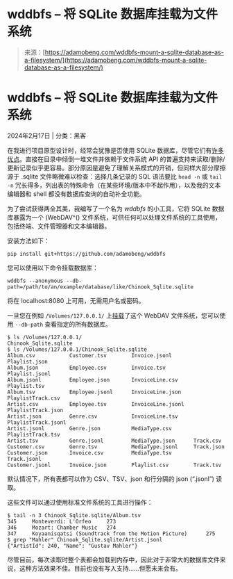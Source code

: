<!--yml

category: 未分类

日期：2024年5月27日 14:58:50

-->

# **wddbfs** – 将 SQLite 数据库挂载为文件系统

> 来源：[https://adamobeng.com/wddbfs-mount-a-sqlite-database-as-a-filesystem/](https://adamobeng.com/wddbfs-mount-a-sqlite-database-as-a-filesystem/)

# **wddbfs** – 将 SQLite 数据库挂载为文件系统

2024年2月17日 | 分类：黑客

在我进行项目原型设计时，经常会犹豫是否使用 SQLite 数据库，尽管它们有[许多优点](https://sqlite.org/appfileformat.html)。直接在目录中倾倒一堆文件并依赖于文件系统 API 的普遍支持来读取/删除/更新记录似乎更容易。部分原因是避免了理解关系模式的开销，但同样大部分摩擦源于 .sqlite 文件略微难以检查：选择几条记录的 SQL 语法要比 `head -n` 或 `tail -n` 冗长得多，列出表的特殊命令（在某些环境/版本中不起作用），以及我的文本编辑器和 shell 都没有数据库查询的自动补全功能。

为了尝试获得两全其美，我编写了一个名为 *wddbfs* 的小工具，它将 SQLite 数据库暴露为一个 (WebDAV^() 文件系统，可供任何可以处理文件系统的工具使用，包括终端、文件管理器和文本编辑器。

安装方法如下：

`pip install git+https://github.com/adamobeng/wddbfs`

您可以使用以下命令挂载数据库：

```
wddbfs --anonymous --db-path=/path/to/an/example/database/like/Chinook_Sqlite.sqlite 
```

将在 localhost:8080 上可用，无需用户名或密码。

一旦您在例如 `/Volumes/127.0.0.1/` 上[挂载](https://support.apple.com/guide/mac-help/connect-disconnect-a-webdav-server-mac-mchlp1546/mac)了这个 WebDAV 文件系统，您可以使用 `--db-path` 查看指定的所有数据库。

```
$ ls /Volumes/127.0.0.1/
Chinook_Sqlite.sqlite
$ ls /Volumes/127.0.0.1/Chinook_Sqlite.sqlite
Album.csv           Customer.tsv        Invoice.jsonl       Playlist.json
Album.json          Employee.csv        Invoice.tsv         Playlist.jsonl
Album.jsonl         Employee.json       InvoiceLine.csv     Playlist.tsv
Album.tsv           Employee.jsonl      InvoiceLine.json    PlaylistTrack.csv
Artist.csv          Employee.tsv        InvoiceLine.jsonl   PlaylistTrack.json
Artist.json         Genre.csv           InvoiceLine.tsv     PlaylistTrack.jsonl
Artist.jsonl        Genre.json          MediaType.csv       PlaylistTrack.tsv
Artist.tsv          Genre.jsonl         MediaType.json      Track.csv
Customer.csv        Genre.tsv           MediaType.jsonl     Track.json
Customer.json       Invoice.csv         MediaType.tsv       Track.jsonl
Customer.jsonl      Invoice.json        Playlist.csv        Track.tsv 
```

默认情况下，所有表都可以作为 CSV、TSV、json 和行分隔的 json (“.jsonl”) 读取。

这些文件可以通过使用标准文件系统的工具进行操作：

```
$ tail -n 3 Chinook_Sqlite.sqlite/Album.tsv
345     Monteverdi: L'Orfeo     273
346     Mozart: Chamber Music   274
347     Koyaanisqatsi (Soundtrack from the Motion Picture)      275
$ grep "Mahler" Chinook_Sqlite.sqlite/Artist.jsonl 
{"ArtistId": 240, "Name": "Gustav Mahler"} 
```

尽管目前，每次读取时整个表都会加载到内存中，因此对于非常大的数据库文件来说，这种方法效果不佳。目前也没有写入支持……但愿未来会有。
